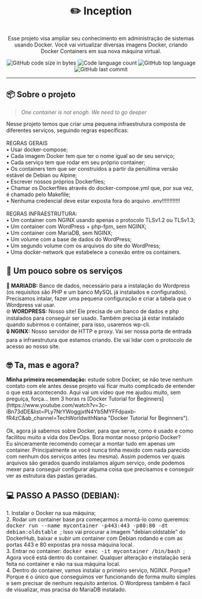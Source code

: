 <h1 align="center">
	✏️ Inception
</h1>

<p align="center"><br>
Esse projeto visa ampliar seu conhecimento em administração de sistemas usando Docker.
Você vai virtualizar diversas imagens Docker, criando Docker Containers em sua nova máquina virtual.<br>
</p>

<p align="center">
	<img alt="GitHub code size in bytes" src="https://img.shields.io/github/languages/code-size/rafaelabdm/Inception?color=lightblue" />
	<img alt="Code language count" src="https://img.shields.io/github/languages/count/rafaelabdm/Inception?color=yellow" />
	<img alt="GitHub top language" src="https://img.shields.io/github/languages/top/rafaelabdm/Inception?color=blue" />
	<img alt="GitHub last commit" src="https://img.shields.io/github/last-commit/rafaelabdm/Inception?color=green" />
</p>

---

<h2>📦 Sobre o projeto</h2>

> _One container is not enogh. We need to go deeper_
<p>
Nesse projeto temos que criar uma pequena infraestrutura composta de diferentes serviços, seguindo regras específicas:<br><br>
REGRAS GERAIS<br>
  • Usar docker-compose;<br>
  • Cada imagem Docker tem que ter o nome igual ao de seu serviço;<br>
  • Cada serviço tem que rodar em seu próprio container;<br>
  • Os containers tem que ser construídos a partir da penúltima versão estável de Debian ou Alpine;<br>
  • Escrever nossos próprios Dockerfiles;<br>
  • Chamar os Dockerfiles através do docker-compose.yml que, por sua vez, é chamado pelo Makefile;<br>
  • Nenhuma credencial deve estar exposta fora do arquivo .env!!!!!!!!!!!!<br>
  <br>
REGRAS INFRAESTRUTURA:<br>
  • Um container com NGINX usando apenas o protocolo TLSv1.2 ou TLSv1.3;<br>
  • Um container com WordPress + php-fpm, sem NGINX;<br>
  • Um container com MariaDB, sem NGINX;<br>
  • Um volume com a base de dados do WordPress;<br>
  • Um segundo volume com os arquivos do site do WordPress;<br>
  • Uma docker-network que estabelece a conexão entre os containers.<br>

</p>

<h2>🔨 Um pouco sobre os serviços</h2>

<p>
💾<b> MARIADB:</b> Banco de dados, necessário para a instalação do Wordpress (os requisitos são PHP e um banco MySQL já instalados e configurados). Precisamos intalar, 
fazer uma pequena configuração e criar a tabela que o Wordpress vai usar.<br>
🌐<b> WORDPRESS:</b> Nosso site! Ele precisa de um banco de dados e php instalados para conseguir ser usado. Também precisa já estar instalado quando subirmos o container, 
para isso, usaremos wp-cli.<br>
🔒<b> NGINX:</b> Nosso servidor de HTTP e proxy. Vai ser nossa porta de entrada para a infraestrutura que estamos criando. Ele vai lidar com o protocolo de acesso ao nosso site. <br>
</p>

<h2>🤓 Ta, mas e agora? </h2>
<p>
<b>Minha primeira recomendação:</b> estude sobre Docker, se não teve nenhum contato com ele antes desse projeto vai ficar muito complicado de entender o que está acontecendo. Aqui vai um 
vídeo que me ajudou muito, sem preguiça, força... tem 3 horas rs [Docker Tutorial for Beginners] (https://www.youtube.com/watch?v=3c-iBn73dDE&list=PLy7NrYWoggjxtN4YbSMYFFdpaxb-fR4zC&ab_channel=TechWorldwithNana "Docker Tutorial for Beginners").
<br><br>
Ok, agora já sabemos sobre Docker, para que serve, como é usado e como facilitou muito a vida dos DevOps. Bora montar nosso próprio Docker?<br>
Eu sinceramente recomendo começar a montar tudo em apenas um container. Principalmente se você nunca tinha mexido com nada parecido com nenhum dos serviços antes (eu mesma). 
Assim podemos ver quais arquivos são gerados quando instalamos algum serviço, onde podemos mexer para conseguir configurar alguma coisa que precisamos e conseguir ver as 
estrutura das pastas geradas.<br>
</p>

<h2>💻 PASSO A PASSO (DEBIAN):</h2>
  1. Instalar o Docker na sua máquina;<br>
  2. Rodar um container base pra começarmos a montá-lo como queremos: <TT> docker run --name mycontainer -p443:443 -p80:80 -dt debian:oldstable </TT>; Isso vai procurar a imagem 
  "debian:oldstable" do DockerHub, baixar e subir um container com Debian rodando e com as portas 443 e 80 expostas pra nossa máquina local.<br>
  3. Entrar no container: <TT> docker exec -it mycontainer /bin/bash </TT>; Agora você está dentro do container. Qualquer alteração e instalação será feita no container e não na 
  sua máquina local.<br>
  4. Dentro do container, vamos instalar o primeiro serviço, NGINX. Porque? Porque é o único que conseguimos ver funcionando de forma muito simples e sem precisar de nenhum requisito 
  anterios. O Wordpress também é facil de visualizar, mas pracisa do MariaDB instalado.<br> 






